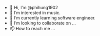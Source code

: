 - 👋 Hi, I’m @phihung1902
- 👀 I’m interested in music.
- 🌱 I’m currently learning software engineer.
- 💞️ I’m looking to collaborate on ...
- 📫 How to reach me ...

<!---
phihung1902/phihung1902 is a ✨ special ✨ repository because its `README.md` (this file) appears on your GitHub profile.
You can click the Preview link to take a look at your changes.
--->
